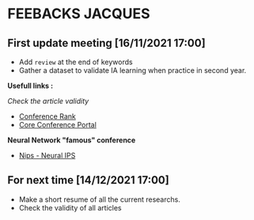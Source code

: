 # FEEBACKS JACQUES

## First update meeting [16/11/2021 17:00] 

- Add `review` at the end of keywords
- Gather a dataset to validate IA learning when practice in second year.

**Usefull links :**

_Check the article validity_

- [Conference Rank](http://www.conferenceranks.com/)
- [Core Conference Portal](http://portal.core.edu.au/conf-ranks/)

**Neural Network "famous" conference**

- [Nips - Neural IPS](https://nips.cc/)

## For next time [14/12/2021 17:00]

- Make a short resume of all the current researchs.
- Check the validity of all articles